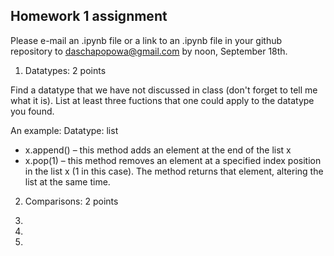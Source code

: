 ## Homework 1 assignment

Please e-mail an .ipynb file or a link to an .ipynb file in your github repository to daschapopowa@gmail.com by noon, September 18th.

1. Datatypes: 2 points

Find a datatype that we have not discussed in class (don't forget to tell me what it is). List at least three fuctions that one could apply to the datatype you found.

An example:
Datatype: list
+ x.append() – this method adds an element at the end of the list x
+ x.pop(1) – this method removes an element at a specified index position in the list x (1 in this case). The method returns that element, altering the list at the same time.

2. Comparisons: 2 points

3.

4.

5.

